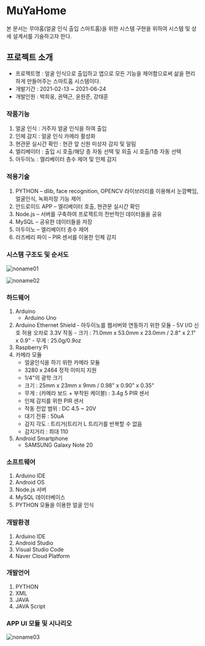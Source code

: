 # MuYaHome
본 문서는 무야홈(얼굴 인식 출입 스마트홈)을 위한 시스템 구현을 위하여 시스템 및 상세 설계서를 기술하고자 한다.
## 프로젝트 소개
* 프로젝트명 : 얼굴 인식으로 출입하고 앱으로 모든 기능을 제어함으로써 삶을 편리하게 만들어주는 스마트홈 시스템이다.
* 개발기간 : 2021-02-13 ~ 2021-06-24
* 개발인원 : 박희웅, 권택근, 윤원준, 강태훈
### 작품기능
1. 얼굴 인식 : 거주자 얼굴 인식을 하여 출입
2. 인체 감지 : 얼굴 인식 카메라 활성화
3. 현관문 실시간 확인 : 현관 앞 신원 미상자 감지 및 알림
4. 엘리베이터 : 출입 시 호출/해당 층 자동 선택 및 외출 시 호출/1층 자동 선택
5. 아두이노 : 엘리베이터 층수 제어 및 인체 감지
### 적용기술
1. PYTHON – dlib, face recognition, OPENCV 라이브러리를 이용해서 눈깜빡임, 얼굴인식, 녹화저장 기능 제어
2. 안드로이드 APP – 엘리베이터 호출, 현관문 실시간 확인
3. Node.js – 서버를 구축하여 프로젝트의 전반적인 데이터들을 공유
4. MySQL – 공유한 데이터들을 저장
5. 아두이노 – 엘리베이터 층수 제어
6. 라즈베리 파이 – PIR 센서를 이용한 인체 감지
### 시스템 구조도 및 순서도
![noname01](https://user-images.githubusercontent.com/86356725/123232506-2f9fdc00-d514-11eb-9dff-3387925dd68a.png)

![noname02](https://user-images.githubusercontent.com/86356725/123232527-33cbf980-d514-11eb-9219-262bb5b66c0b.png)
### 하드웨어
1. Arduino
	- Arduino Uno
  2. Arduino Ethernet Shield
	- 아두이노를 웹서버와 연동하기 위한 모듈
	- 5V I/O 신호 허용 오차로 3.3V 작동
	- 크기 : 71.0mm x 53.0mm x 23.0mm / 2.8" x 2.1" x 0.9"
	- 무게 : 25.0g/0.9oz
3. Raspberry Pi
4. 카메라 모듈
	- 얼굴인식을 하기 위한 카메라 모듈
	- 3280 x 2464 정적 이미지 지원
	- 1/4"의 광학 크기
	- 크기 : 25mm x 23mm x 9mm / 0.98" x 0.90" x 0.35“
	- 무게 : (카메라 보드 + 부착된 케이블) : 3.4g
5 PIR 센서
	- 인체 감지를 위한 PIR 센서
	- 작동 전압 범위 : DC 4.5 ~ 20V
	- 대기 전류 : 50uA
	- 감지 각도 : 트리거(트리거 L 트리거를 반복할 수 없음
	- 감지거리 : 최대 110
6. Android Smartphone
	- SAMSUNG Galaxy Note 20
###  소프트웨어
1. Arduino IDE
2. Android OS
3. Node.js 서버
4. MySQL 데이터베이스
5. PYTHON 모듈을 이용한 얼굴 인식


### 개발환경
1. Arduino IDE
2. Android Studio
3. Visual Studio Code
4. Naver Cloud Platform
### 개발언어
1. PYTHON
2. XML
3. JAVA
4. JAVA Script

### APP UI 모듈 및 시나리오
![noname03](https://user-images.githubusercontent.com/86356725/123236126-7ba05000-d517-11eb-9fef-403ca265d122.png)

